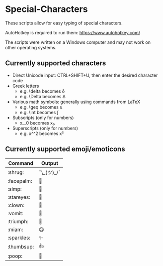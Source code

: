 # Special-Characters

These scripts allow for easy typing of special characters. 

AutoHotkey is required to run them: https://www.autohotkey.com/

The scripts were written on a Windows computer and may not work on other operating systems.

## Currently supported characters
* Direct Unicode input: CTRL+SHIFT+U, then enter the desired character code
* Greek letters
  * e.g. \\delta becomes δ
  * e.g. \\Delta becomes Δ
* Various math symbols: generally using commands from LaTeX
  * e.g. \\geq becomes ≥
  * e.g. \\int becomes ∫
* Subscripts (only for numbers)
  * x__0 becomes x₀
* Superscripts (only for numbers)
  * e.g. x^^2 becomes x²

## Currently supported emoji/emoticons
| Command       | Output
| ------------- | ----------
| :​shrug:      | ¯&#92;\_(ツ)\_/¯  
| :​facepalm:   |  🤦  
| :​simp:       | 🥺  
| :​stareyes:   | 🤩  
| :​clown:      | 🤡  
| :​vomit:      | 🤮  
| :​triumph:    | 😤  
| :​miam:       | 😋  
| :​sparkles:   | ✨  
| :​thumbsup:   | 👍
| :​poop:       | 💩
